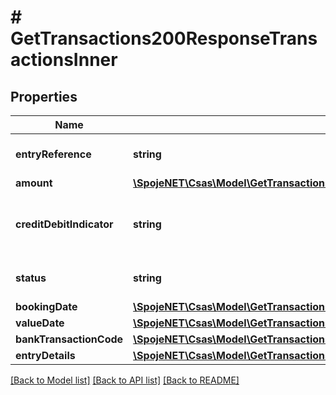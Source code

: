 # # GetTransactions200ResponseTransactionsInner

## Properties

Name | Type | Description | Notes
------------ | ------------- | ------------- | -------------
**entryReference** | **string** | Unique transaction reference | [optional]
**amount** | [**\SpojeNET\Csas\Model\GetTransactions200ResponseTransactionsInnerAmount**](GetTransactions200ResponseTransactionsInnerAmount.md) |  | [optional]
**creditDebitIndicator** | **string** | Indicates if the transaction is a credit or debit | [optional]
**status** | **string** | Status of the transaction | [optional]
**bookingDate** | [**\SpojeNET\Csas\Model\GetTransactions200ResponseTransactionsInnerBookingDate**](GetTransactions200ResponseTransactionsInnerBookingDate.md) |  | [optional]
**valueDate** | [**\SpojeNET\Csas\Model\GetTransactions200ResponseTransactionsInnerValueDate**](GetTransactions200ResponseTransactionsInnerValueDate.md) |  | [optional]
**bankTransactionCode** | [**\SpojeNET\Csas\Model\GetTransactions200ResponseTransactionsInnerBankTransactionCode**](GetTransactions200ResponseTransactionsInnerBankTransactionCode.md) |  | [optional]
**entryDetails** | [**\SpojeNET\Csas\Model\GetTransactions200ResponseTransactionsInnerEntryDetails**](GetTransactions200ResponseTransactionsInnerEntryDetails.md) |  | [optional]

[[Back to Model list]](../../README.md#models) [[Back to API list]](../../README.md#endpoints) [[Back to README]](../../README.md)
